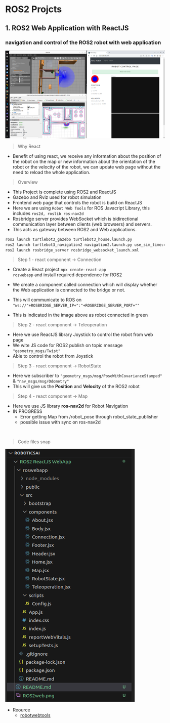 # ROS2 Projcts


## 1. ROS2 Web Application with ReactJS


### navigation and control of the ROS2 robot with web application


![ROS2 WebApp](ROS2web.png)

> Why React 
- Benefit of using react, we receive any information about the position of the robot on the map or new information about the orientation of the robot 
or the velocity of the robot, we can update web page without the need to reload the whole application.

> Overview
- This Project is complete using ROS2 and ReactJS
- Gazebo and Rviz used for robot simulation
- Frontend web page that controls the robot is build on ReactJS
- Here we are using  <code>Robot Web Tools</code> for ROS Javacript Library, 
  this includes <code>ros2d, roslib ros-nav2d</code>
- Rosbridge server provides WebSocket which is bidirectional communication layer between clients (web browsers) and servers.
- This acts as gateway between ROS2 and Web applications.

```sh
ros2 launch turtlebot3_gazebo turtlebot3_house.launch.py 
ros2 launch turtlebot3_navigation2 navigation2.launch.py use_sim_time:=True map:=ros2save/maps/my_house.yaml 
ros2 launch rosbridge_server rosbridge_websocket_launch.xml 
```

> Step 1 - react component -> Connection
 - Create a React project <code>npx create-react-app roswebapp</code> and install required dependence for ROS2

- We create a component called connection which will display whether the Web application is connected to the bridge or not.
- This will communicate to ROS on <code>"ws://"+ROSBRIDGE_SERVER_IP+":"+ROSBRIDGE_SERVER_PORT+""</code>
- This is indicated in the image above as robot connected in green 

> Step 2 - react component -> Teleoperation
- Here we use ReactJS library Joystick to control the robot from web page 
- We wite JS code for ROS2 publish on topic message <code>"geometry_msgs/Twist"</code>
- Able to control the robot from Joystick

> Step 3 - react component -> RobotState
- Here we subscriber to <code>"geometry_msgs/msg/PoseWithCovarianceStamped"</code> & <code>"nav_msgs/msg/Odometry"</code>
- This will give us the **Position** and **Velocity** of the ROS2 robot 

> Step 4 - react component -> Map
- Here we use JS library **ros-nav2d** for Robot Navigation
- IN PROGRESS
    - Error  getting Map from /robot_pose through robot_state_publisher 
    - possible issue with sync on ros-nav2d

<br>

> Code files snap

![Alt text](image.png)





- Reource
    - [robotwebtools](https://robotwebtools.github.io/)
